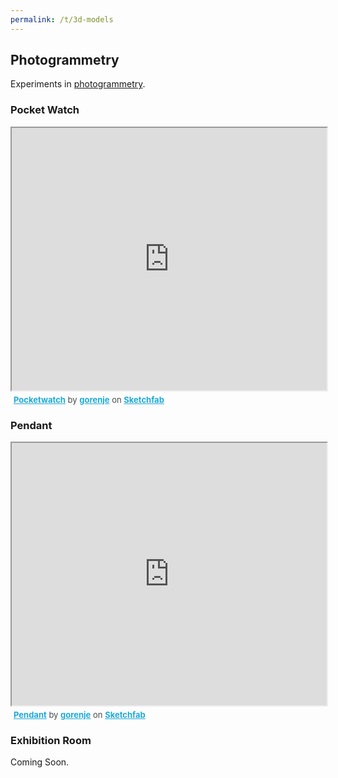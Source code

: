 ```yaml
---
permalink: /t/3d-models
---
```


## Photogrammetry

Experiments in [photogrammetry](https://en.wikipedia.org/wiki/Photogrammetry).

### Pocket Watch

<div class="sketchfab-embed-wrapper">
    <iframe title="Pocketwatch" width="100%" height="420" src="https://sketchfab.com/models/e408a387dfae4de08107923698ef352e/embed?autospin=0&preload=1">
    </iframe>
   <p style="font-size: 13px; font-weight: normal; margin: 5px; color: #4A4A4A;">
        <a href="https://sketchfab.com/3d-models/pocketwatch-e408a387dfae4de08107923698ef352e" target="_blank" style="font-weight: bold; color: #1CAAD9;">Pocketwatch</a>
        by <a href="https://sketchfab.com/gorenje23" target="_blank" style="font-weight: bold; color: #1CAAD9;">gorenje</a>
        on <a href="https://sketchfab.com" target="_blank" style="font-weight: bold; color: #1CAAD9;">Sketchfab</a>
    </p>
</div>


### Pendant

<div class="sketchfab-embed-wrapper">
    <iframe title="Pendant" width="100%" height="420" src="https://sketchfab.com/models/90263f6c53f34d46b15135706f3b3333/embed?preload=1">
    </iframe>
   <p style="font-size: 13px; font-weight: normal; margin: 5px; color: #4A4A4A;">
        <a href="https://sketchfab.com/3d-models/pendant-90263f6c53f34d46b15135706f3b3333" target="_blank" style="font-weight: bold; color: #1CAAD9;">Pendant</a>
        by <a href="https://sketchfab.com/gorenje23" target="_blank" style="font-weight: bold; color: #1CAAD9;">gorenje</a>
        on <a href="https://sketchfab.com" target="_blank" style="font-weight: bold; color: #1CAAD9;">Sketchfab</a>
    </p>
</div>


### Exhibition Room

Coming Soon.
